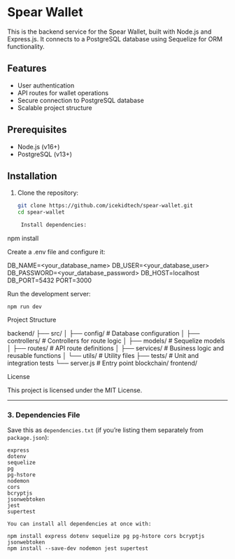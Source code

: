 # Spear Wallet

This is the backend service for the Spear Wallet, built with Node.js and Express.js. It connects to a PostgreSQL database using Sequelize for ORM functionality.

## Features
- User authentication
- API routes for wallet operations
- Secure connection to PostgreSQL database
- Scalable project structure

## Prerequisites
- Node.js (v16+)
- PostgreSQL (v13+)

## Installation
1. Clone the repository:
   ```bash
   git clone https://github.com/icekidtech/spear-wallet.git
   cd spear-wallet

    Install dependencies:

npm install

Create a .env file and configure it:

DB_NAME=<your_database_name>
DB_USER=<your_database_user>
DB_PASSWORD=<your_database_password>
DB_HOST=localhost
DB_PORT=5432
PORT=3000

Run the development server:

    npm run dev

Project Structure

backend/
├── src/
│   ├── config/      # Database configuration
│   ├── controllers/ # Controllers for route logic
│   ├── models/      # Sequelize models
│   ├── routes/      # API route definitions
│   ├── services/    # Business logic and reusable functions
│   └── utils/       # Utility files
├── tests/           # Unit and integration tests
└── server.js        # Entry point
blockchain/
frontend/

License

This project is licensed under the MIT License.


---

### 3. **Dependencies File**
Save this as `dependencies.txt` (if you’re listing them separately from `package.json`):
```plaintext
express
dotenv
sequelize
pg
pg-hstore
nodemon
cors
bcryptjs
jsonwebtoken
jest
supertest

You can install all dependencies at once with:

npm install express dotenv sequelize pg pg-hstore cors bcryptjs jsonwebtoken
npm install --save-dev nodemon jest supertest
